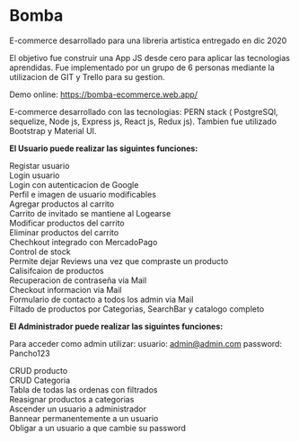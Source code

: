 # Bomba

E-commerce desarrollado para una libreria artistica entregado en dic 2020

El objetivo fue construir una App JS desde cero para aplicar las tecnologias aprendidas. Fue implementado por un grupo de 6 personas mediante la utilizacion de GIT y Trello para su gestion.

Demo online: https://bomba-ecommerce.web.app/

E-commerce desarrollado con las tecnologias: PERN stack ( PostgreSQl, sequelize, Node js, Express js, React js, Redux js). Tambien fue utilizado Bootstrap y Material UI.

<b>El Usuario puede realizar las siguintes funciones:</b>

Registar usuario<br>
Login usuario<br>
Login con autenticacion de Google<br>
Perfil e imagen de usuario modificables<br>
Agregar productos al carrito<br>
Carrito de invitado se mantiene al Logearse<br>
Modificar productos del carrito<br>
Eliminar productos del carrito<br>
Chechkout integrado con MercadoPago<br>
Control de stock<br>
Permite dejar Reviews una vez que compraste un producto<br>
Calisifcaion de productos<br>
Recuperacion de contraseña via Mail<br>
Checkout informacion via Mail<br>
Formulario de contacto a todos los admin via Mail<br>
Filtado de productos por Categorias, SearchBar y catalogo completo<br>

<b>El Administrador puede realizar las siguintes funciones:</b>

Para acceder como admin utilizar:
usuario: admin@admin.com
password: Pancho123

CRUD producto<br>
CRUD Categoria<br>
Tabla de todas las ordenas con filtrados<br>
Reasignar productos a categorias<br>
Ascender un usuario a administrador<br>
Bannear permanentemente a un usuario<br>
Obligar a un usuario a que cambie su password<br>
